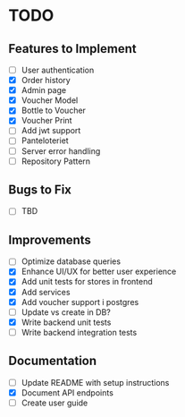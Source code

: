 # TODO

## Features to Implement

- [ ] User authentication
- [x] Order history
- [x] Admin page
- [x] Voucher Model
- [x] Bottle to Voucher
- [x] Voucher Print
- [ ] Add jwt support
- [ ] Panteloteriet
- [ ] Server error handling
- [ ] Repository Pattern

## Bugs to Fix

- [ ] TBD

## Improvements

- [ ] Optimize database queries
- [x] Enhance UI/UX for better user experience
- [x] Add unit tests for stores in frontend
- [x] Add services
- [x] Add voucher support i postgres
- [ ] Update vs create in DB?
- [x] Write backend unit tests
- [ ] Write backend integration tests

## Documentation

- [ ] Update README with setup instructions
- [x] Document API endpoints
- [ ] Create user guide
